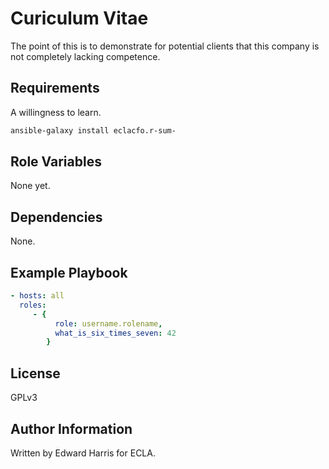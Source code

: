 Curiculum Vitae
===============

The point of this is to demonstrate for potential clients that this company is not completely lacking competence.

Requirements
------------

A willingness to learn.
```bash
ansible-galaxy install eclacfo.r-sum-
```

Role Variables
--------------

None yet.

Dependencies
------------

None.

Example Playbook
----------------

```yaml
- hosts: all 
  roles:
     - { 
          role: username.rolename, 
          what_is_six_times_seven: 42 
        }
```

License
-------

GPLv3

Author Information
------------------

Written by Edward Harris for ECLA.
